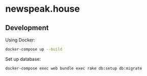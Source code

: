 # newspeak.house

## Development

Using Docker:

```sh
docker-compose up --build
```

Set up database:

```sh
docker-compose exec web bundle exec rake db:setup db:migrate
```
